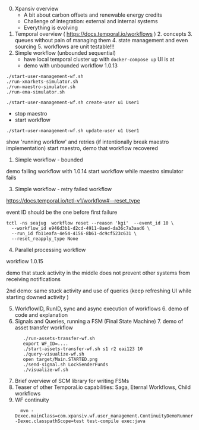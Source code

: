 0. Xpansiv overview
    * A bit about carbon offsets and renewable energy credits
    * Challenge of integration: external and internal systems
    * Everything is evolving
1. Temporal overview ( https://docs.temporal.io/workflows )
   2. concepts
   3. queues without pain of managing them
   4. state management and even sourcing
   5. workflows are unit testable!!!
2. Simple workflow (unbounded sequential)
   * have local temporal cluster up with ```docker-compose up``` UI is at 
   * demo with unbounded workflow 1.0.13
```shell
./start-user-management-wf.sh 
./run-xmarkets-simulator.sh
./run-maestro-simulator.sh
./run-ema-simulator.sh

./start-user-management-wf.sh create-user u1 User1
```
* stop maestro
* start workflow 
```shell
./start-user-management-wf.sh update-user u1 User1
```
show 'running workflow' and retries (if intentionally break maestro implementation)
start maestro, demo that workflow recovered

1. Simple workflow - bounded

demo failing workflow with 1.0.14
start workflow while maestro simulator fails

3. Simple workflow - retry failed workflow

https://docs.temporal.io/tctl-v1/workflow#--reset_type

event ID should be the one before first failure

    tctl -ns seajug  workflow reset --reason 'kgi'  --event_id 10 \
      --workflow_id e946d3b1-d2cd-4911-8aed-da36c7a3aad6 \
      --run_id fb11eafa-4e54-4156-8b61-dc9cf523c631 \
      --reset_reapply_type None


4. Parallel processing workflow

workflow 1.0.15

 demo that stuck activity in the middle does not prevent other systems from receiving notifications

 2nd demo: same stuck activity and use of queries (keep refreshing UI while starting downed activity )

5. WorkflowID, RunID, sync and async execution of workflows
   6. demo of code and explanation
6. Signals and Queries, running a FSM (Final State Machine)
   7. demo of asset transfer workflow  
      ```shell
         ./run-assets-transfer-wf.sh
         export WF_ID=....
         ./start-assets-transfer-wf.sh s1 r2 eai123 10
         ./query-visualize-wf.sh
         open target/Main.STARTED.png
         ./send-signal.sh LockSenderFunds
         ./visualize-wf.sh
      ```
8. Brief overview of SCM library for writing FSMs
9. Teaser of other Temporal.io capabilities: Saga, Eternal Workflows, Child workflows
10. WF continuity 
    ```shell
      mvn -Dexec.mainClass=com.xpansiv.wf.user_management.ContinuityDemoRunner -Dexec.classpathScope=test test-compile exec:java
   ```
